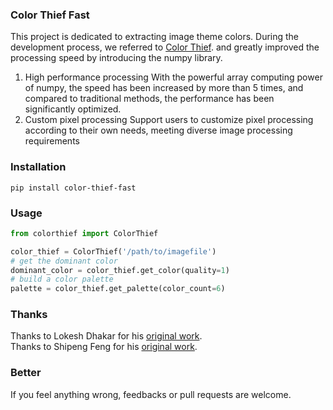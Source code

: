 ### Color Thief Fast

This project is dedicated to extracting image theme colors. During the development process, we referred to
[Color Thief](https://github.com/fengsp/color-thief-py/). and greatly improved the processing speed by introducing the
numpy library.

1. High performance processing
   With the powerful array computing power of numpy, the speed has been increased by more than 5 times, and compared to
   traditional methods, the performance has been significantly optimized.
2. Custom pixel processing
   Support users to customize pixel processing according to their own needs, meeting diverse image processing
   requirements

### Installation

```shell
pip install color-thief-fast
```

### Usage

```python
from colorthief import ColorThief

color_thief = ColorThief('/path/to/imagefile')
# get the dominant color
dominant_color = color_thief.get_color(quality=1)
# build a color palette
palette = color_thief.get_palette(color_count=6)
```

### Thanks

Thanks to Lokesh Dhakar for his [original work](https://github.com/lokesh/color-thief/).  
Thanks to Shipeng Feng for his  [original work](https://github.com/fengsp/color-thief-py/).

### Better

If you feel anything wrong, feedbacks or pull requests are welcome.